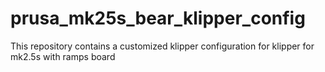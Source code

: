 # prusa_mk25s_bear_klipper_config
This repository contains a customized klipper configuration for klipper for mk2.5s with ramps board
